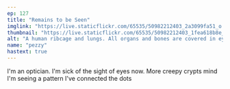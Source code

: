 ```yaml
---
ep: 127
title: "Remains to be Seen"
imglink: "https://live.staticflickr.com/65535/50982212403_2a3099fa51_o.jpg"
thumbnail: "https://live.staticflickr.com/65535/50982212403_1fea618b8e_q.jpg"
alt: "A human ribcage and lungs. All organs and bones are covered in eyes. Along the top of the image are the words "put them back" "
name: "pezzy"
hastext: true
---
```

I'm an optician. I'm sick of the sight of eyes now. More creepy crypts mind I'm seeing a pattern I've connected the dots 